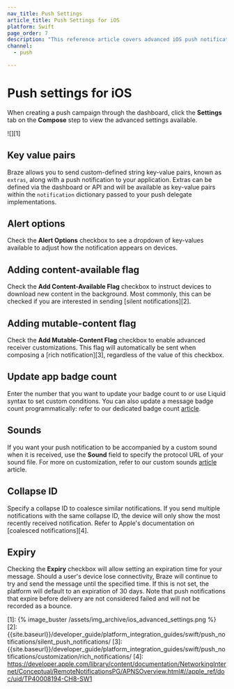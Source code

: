 ```yaml
---
nav_title: Push Settings
article_title: Push Settings for iOS
platform: Swift
page_order: 7
description: "This reference article covers advanced iOS push notification settings such as alert options, sounds, expiry, and more."
channel:
  - push

---
```


# Push settings for iOS

When creating a push campaign through the dashboard, click the **Settings** tab on the **Compose** step to view the advanced settings available.

![][1]

## Key value pairs

Braze allows you to send custom-defined string key-value pairs, known as `extras`, along with a push notification to your application. Extras can be defined via the dashboard or API and will be available as key-value pairs within the `notification` dictionary passed to your push delegate implementations.

## Alert options

Check the **Alert Options** checkbox to see a dropdown of key-values available to adjust how the notification appears on devices.

## Adding content-available flag

Check the **Add Content-Available Flag** checkbox to instruct devices to download new content in the background. Most commonly, this can be checked if you are interested in sending [silent notifications][2].

## Adding mutable-content flag

Check the **Add Mutable-Content Flag** checkbox to enable advanced receiver customizations. This flag will automatically be sent when composing a [rich notification][3], regardless of the value of this checkbox.

## Update app badge count

Enter the number that you want to update your badge count to or use Liquid syntax to set custom conditions. You can also update a message badge count programmatically: refer to our dedicated badge count [article]({{site.baseurl}}/developer_guide/platform_integration_guides/swift/push_notifications/customization/badges/).

## Sounds

If you want your push notification to be accompanied by a custom sound when it is received, use the **Sound** field to specify the protocol URL of your sound file. For more on customization, refer to our custom sounds [article]({{site.baseurl}}/developer_guide/platform_integration_guides/swift/push_notifications/customization/custom_sounds/) article.

## Collapse ID

Specify a collapse ID to coalesce similar notifications. If you send multiple notifications with the same collapse ID, the device will only show the most recently received notification. Refer to Apple's documentation on [coalesced notifications][4].

## Expiry

Checking the **Expiry** checkbox will allow setting an expiration time for your message. Should a user's device lose connectivity, Braze will continue to try and send the message until the specified time. If this is not set, the platform will default to an expiration of 30 days. Note that push notifications that expire before delivery are not considered failed and will not be recorded as a bounce.

[1]: {% image_buster /assets/img_archive/ios_advanced_settings.png %}
[2]: {{site.baseurl}}/developer_guide/platform_integration_guides/swift/push_notifications/silent_push_notifications/
[3]: {{site.baseurl}}/developer_guide/platform_integration_guides/swift/push_notifications/customization/rich_notifications/
[4]: https://developer.apple.com/library/content/documentation/NetworkingInternet/Conceptual/RemoteNotificationsPG/APNSOverview.html#//apple_ref/doc/uid/TP40008194-CH8-SW1
